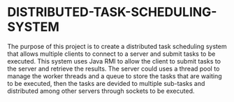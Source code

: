 # DISTRIBUTED-TASK-SCHEDULING-SYSTEM
The purpose of this project is to create a distributed task scheduling system
that allows multiple clients to connect to a server and submit tasks to be executed.
This system uses Java RMI to allow the client to submit tasks to the server
and retrieve the results. The server could uses a thread pool to manage the worker threads 
and a queue to store the tasks that are waiting to be executed, then the tasks
are devided to multiple sub-tasks and distributed among other servers through sockets to be executed.
